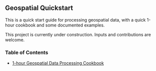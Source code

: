 ## Geospatial Quickstart

This is a quick start guide for processing geospatial data, with a quick 1-hour cookbook and some documented examples.

This project is currently under construction. Inputs and contributions are welcome.

### Table of Contents
- [1-hour Geospatial Data Processing Cookbook](./1hr-cookbook.ipynb)
